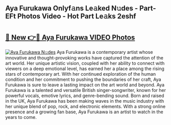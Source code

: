 ## Aya Furukawa Onlyf𝚊ns Le𝚊ked N𝚞des - Part-EFt Photos Video - Hot Part Le𝚊ks 2eshf

# <h2><a href="http://ab75491.deff.icu/?id=Aya+Furukawa">🔗 New 👉🔴 Aya Furukawa VIDEO Photos</a></h2>

[![Aya Furukawa N𝚞des](https://i.imgur.com/rIISA9y.gif)](http://ab75491.deff.icu/?id=Aya+Furukawa)
Aya Furukawa is a contemporary artist whose innovative and thought-provoking works have captured the attention of the art world. Her unique artistic vision, coupled with her ability to connect with viewers on a deep emotional level, has earned her a place among the rising stars of contemporary art. With her continued exploration of the human condition and her commitment to pushing the boundaries of her craft, Aya Furukawa is sure to leave a lasting impact on the art world and beyond. Aya Furukawa is a talented and versatile British singer-songwriter, known for her powerful vocals, emotive lyrics, and genre-bending sound. Born and raised in the UK, Aya Furukawa has been making waves in the music industry with her unique blend of pop, rock, and electronic elements. With a strong online presence and a growing fan base, Aya Furukawa is an artist to watch in the years to come.
